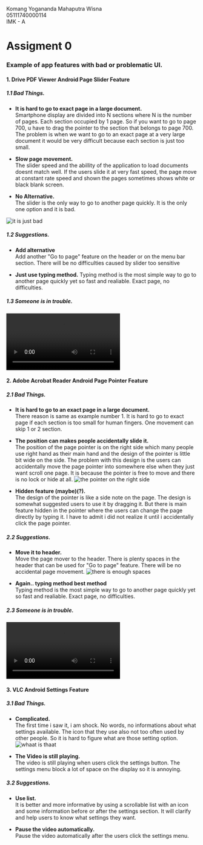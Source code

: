 Komang Yogananda Mahaputra Wisna  
05111740000114  
IMK - A  

# Assigment 0

### Example of app features with bad or problematic UI.  

#### 1. Drive PDF Viewer Android Page Slider Feature  
##### 1.1 Bad Things.  
  - **It is hard to go to exact page in a large document\.**  
    Smartphone display are divided into N sections where N is the number of pages. Each section occupied by 1 page. So if you want to go to page 700, u have to drag the pointer to the section that belongs to page 700. The problem is when we want to go to an exact page at a very large document it would be very difficult because each section is just too small.

  - **Slow page movement\.**  
    The slider speed and the abillity of the application to load documents doesnt match well. If the users slide it at very fast speed, the page move at constant rate speed and shown the pages sometimes shows white or black blank screen.

  - **No Alternative\.**  
    The slider is the only way to go to another page quickly. It is the only one option and it is bad.

  ![it is just bad](/src/drive.png)

##### 1.2 Suggestions.  
  - **Add alternative**  
    Add another "Go to page" feature on the header or on the menu bar section. There will be no difficulties caused by slider too sensitive
  
  - **Just use typing method.**
    Typing method is the most simple way to go to another page quickly yet so fast and realiable. Exact page, no difficulties.

##### 1.3 Someone is in trouble.
  ![Video Demo](/src/drivepdf.mp4)

#### 2. Adobe Acrobat Reader Android Page Pointer Feature  
##### 2.1 Bad Things.  
  - **It is hard to go to an exact page in a large document\.**  
    There reason is same as example number 1. It is hard to go to exact page if each section is too small for human fingers. One movement can skip 1 or 2 section.

  - **The position can makes people accidentally slide it\.**  
    The position of the page pointer is on the right side which many people use right hand as their main hand and the design of the pointer is little bit wide on the side. The problem with this design is the users can accidentally move the page pointer into somewhere else when they just want scroll one page. It is because the pointer is free to move and there is no lock or hide at all.
    ![the pointer on the right side](/src/adobe.png)

  - **Hidden feature (maybe)(?)\.**  
    The design of the pointer is like a side note on the page. The design is somewhat suggested users to use it by dragging it. But there is main feature hidden in the pointer where the users can change the page directly by typing it. I have to admit i did not realize it until i accidentally click the page pointer.

##### 2.2 Suggestions.  
  - **Move it to header.**  
    Move the page mover to the header. There is plenty spaces in the header that can be used for "Go to page" feature. There will be no accidental page movement.
    ![there is enough spaces](/src/adobeheader.png)
  
  - **Again.. typing method best method**  
    Typing method is the most simple way to go to another page quickly yet so fast and realiable. Exact page, no difficulties.

##### 2.3 Someone is in trouble.
  ![Video Demo](/src/adobe.mp4)

#### 3. VLC Android Settings Feature  
##### 3.1 Bad Things.
  - **Complicated.**  
    The first time i saw it, i am shock. No words, no informations about what settings available. The icon that they use also not too often used by other people. So it is hard to figure what are those setting option.
    ![whaat is thaat](/src/vlc.png)

  - **The Video is still playing.**  
    The video is still playing when users click the settings button. The settings menu block a lot of space on the display so it is annoying.

##### 3.2 Suggestions.  
  - **Use list.**  
    It is better and more informative by using a scrollable list with an icon and some information before or after the settings section. It will clarify and help users to know what settings they want.
  
  - **Pause the video automatically.**  
    Pause the video automatically after the users click the settings menu.
